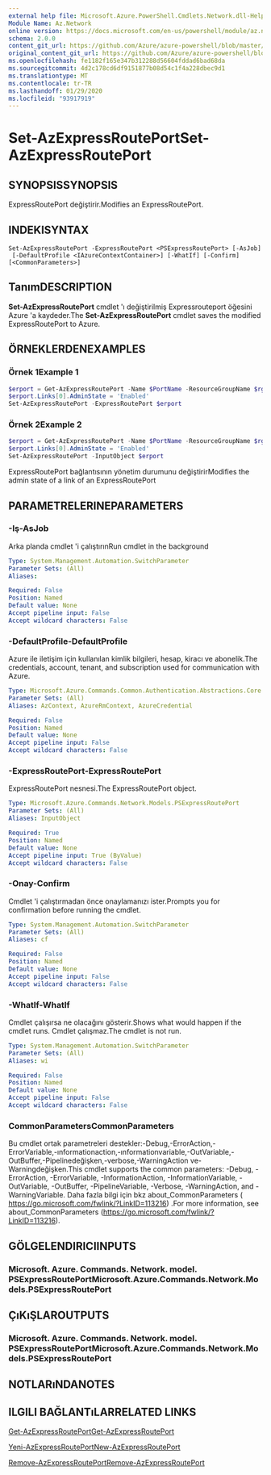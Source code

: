 ```yaml
---
external help file: Microsoft.Azure.PowerShell.Cmdlets.Network.dll-Help.xml
Module Name: Az.Network
online version: https://docs.microsoft.com/en-us/powershell/module/az.network/set-azexpressrouteport
schema: 2.0.0
content_git_url: https://github.com/Azure/azure-powershell/blob/master/src/Network/Network/help/Set-AzExpressRoutePort.md
original_content_git_url: https://github.com/Azure/azure-powershell/blob/master/src/Network/Network/help/Set-AzExpressRoutePort.md
ms.openlocfilehash: fe1182f165e347b312288d56604fddad6bad68da
ms.sourcegitcommit: 4d2c178cd6df9151877b08d54c1f4a228dbec9d1
ms.translationtype: MT
ms.contentlocale: tr-TR
ms.lasthandoff: 01/29/2020
ms.locfileid: "93917919"
---
```

# <span data-ttu-id="ffce1-101">Set-AzExpressRoutePort</span><span class="sxs-lookup"><span data-stu-id="ffce1-101">Set-AzExpressRoutePort</span></span>

## <span data-ttu-id="ffce1-102">SYNOPSIS</span><span class="sxs-lookup"><span data-stu-id="ffce1-102">SYNOPSIS</span></span>
<span data-ttu-id="ffce1-103">ExpressRoutePort değiştirir.</span><span class="sxs-lookup"><span data-stu-id="ffce1-103">Modifies an ExpressRoutePort.</span></span>

## <span data-ttu-id="ffce1-104">INDEKI</span><span class="sxs-lookup"><span data-stu-id="ffce1-104">SYNTAX</span></span>

```
Set-AzExpressRoutePort -ExpressRoutePort <PSExpressRoutePort> [-AsJob]
 [-DefaultProfile <IAzureContextContainer>] [-WhatIf] [-Confirm] [<CommonParameters>]
```

## <span data-ttu-id="ffce1-105">Tanım</span><span class="sxs-lookup"><span data-stu-id="ffce1-105">DESCRIPTION</span></span>
<span data-ttu-id="ffce1-106">**Set-AzExpressRoutePort** cmdlet 'ı değiştirilmiş Expressrouteport öğesini Azure 'a kaydeder.</span><span class="sxs-lookup"><span data-stu-id="ffce1-106">The **Set-AzExpressRoutePort** cmdlet saves the modified ExpressRoutePort to Azure.</span></span>

## <span data-ttu-id="ffce1-107">ÖRNEKLERDEN</span><span class="sxs-lookup"><span data-stu-id="ffce1-107">EXAMPLES</span></span>

### <span data-ttu-id="ffce1-108">Örnek 1</span><span class="sxs-lookup"><span data-stu-id="ffce1-108">Example 1</span></span>
```powershell
$erport = Get-AzExpressRoutePort -Name $PortName -ResourceGroupName $rg
$erport.Links[0].AdminState = 'Enabled'
Set-AzExpressRoutePort -ExpressRoutePort $erport
```

### <span data-ttu-id="ffce1-109">Örnek 2</span><span class="sxs-lookup"><span data-stu-id="ffce1-109">Example 2</span></span>
```powershell
$erport = Get-AzExpressRoutePort -Name $PortName -ResourceGroupName $rg
$erport.Links[0].AdminState = 'Enabled'
Set-AzExpressRoutePort -InputObject $erport
```

<span data-ttu-id="ffce1-110">ExpressRoutePort bağlantısının yönetim durumunu değiştirir</span><span class="sxs-lookup"><span data-stu-id="ffce1-110">Modifies the admin state of a link of an ExpressRoutePort</span></span>

## <span data-ttu-id="ffce1-111">PARAMETRELERINE</span><span class="sxs-lookup"><span data-stu-id="ffce1-111">PARAMETERS</span></span>

### <span data-ttu-id="ffce1-112">-Iş</span><span class="sxs-lookup"><span data-stu-id="ffce1-112">-AsJob</span></span>
<span data-ttu-id="ffce1-113">Arka planda cmdlet 'i çalıştırın</span><span class="sxs-lookup"><span data-stu-id="ffce1-113">Run cmdlet in the background</span></span>

```yaml
Type: System.Management.Automation.SwitchParameter
Parameter Sets: (All)
Aliases:

Required: False
Position: Named
Default value: None
Accept pipeline input: False
Accept wildcard characters: False
```

### <span data-ttu-id="ffce1-114">-DefaultProfile</span><span class="sxs-lookup"><span data-stu-id="ffce1-114">-DefaultProfile</span></span>
<span data-ttu-id="ffce1-115">Azure ile iletişim için kullanılan kimlik bilgileri, hesap, kiracı ve abonelik.</span><span class="sxs-lookup"><span data-stu-id="ffce1-115">The credentials, account, tenant, and subscription used for communication with Azure.</span></span>

```yaml
Type: Microsoft.Azure.Commands.Common.Authentication.Abstractions.Core.IAzureContextContainer
Parameter Sets: (All)
Aliases: AzContext, AzureRmContext, AzureCredential

Required: False
Position: Named
Default value: None
Accept pipeline input: False
Accept wildcard characters: False
```

### <span data-ttu-id="ffce1-116">-ExpressRoutePort</span><span class="sxs-lookup"><span data-stu-id="ffce1-116">-ExpressRoutePort</span></span>
<span data-ttu-id="ffce1-117">ExpressRoutePort nesnesi.</span><span class="sxs-lookup"><span data-stu-id="ffce1-117">The ExpressRoutePort object.</span></span>

```yaml
Type: Microsoft.Azure.Commands.Network.Models.PSExpressRoutePort
Parameter Sets: (All)
Aliases: InputObject

Required: True
Position: Named
Default value: None
Accept pipeline input: True (ByValue)
Accept wildcard characters: False
```

### <span data-ttu-id="ffce1-118">-Onay</span><span class="sxs-lookup"><span data-stu-id="ffce1-118">-Confirm</span></span>
<span data-ttu-id="ffce1-119">Cmdlet 'i çalıştırmadan önce onaylamanızı ister.</span><span class="sxs-lookup"><span data-stu-id="ffce1-119">Prompts you for confirmation before running the cmdlet.</span></span>

```yaml
Type: System.Management.Automation.SwitchParameter
Parameter Sets: (All)
Aliases: cf

Required: False
Position: Named
Default value: None
Accept pipeline input: False
Accept wildcard characters: False
```

### <span data-ttu-id="ffce1-120">-WhatIf</span><span class="sxs-lookup"><span data-stu-id="ffce1-120">-WhatIf</span></span>
<span data-ttu-id="ffce1-121">Cmdlet çalışırsa ne olacağını gösterir.</span><span class="sxs-lookup"><span data-stu-id="ffce1-121">Shows what would happen if the cmdlet runs.</span></span>
<span data-ttu-id="ffce1-122">Cmdlet çalışmaz.</span><span class="sxs-lookup"><span data-stu-id="ffce1-122">The cmdlet is not run.</span></span>

```yaml
Type: System.Management.Automation.SwitchParameter
Parameter Sets: (All)
Aliases: wi

Required: False
Position: Named
Default value: None
Accept pipeline input: False
Accept wildcard characters: False
```

### <span data-ttu-id="ffce1-123">CommonParameters</span><span class="sxs-lookup"><span data-stu-id="ffce1-123">CommonParameters</span></span>
<span data-ttu-id="ffce1-124">Bu cmdlet ortak parametreleri destekler:-Debug,-ErrorAction,-ErrorVariable,-ınformationaction,-ınformationvariable,-OutVariable,-OutBuffer,-Pipelinedeğişken,-verbose,-WarningAction ve-Warningdeğişken.</span><span class="sxs-lookup"><span data-stu-id="ffce1-124">This cmdlet supports the common parameters: -Debug, -ErrorAction, -ErrorVariable, -InformationAction, -InformationVariable, -OutVariable, -OutBuffer, -PipelineVariable, -Verbose, -WarningAction, and -WarningVariable.</span></span> <span data-ttu-id="ffce1-125">Daha fazla bilgi için bkz about_CommonParameters ( https://go.microsoft.com/fwlink/?LinkID=113216) .</span><span class="sxs-lookup"><span data-stu-id="ffce1-125">For more information, see about_CommonParameters (https://go.microsoft.com/fwlink/?LinkID=113216).</span></span>

## <span data-ttu-id="ffce1-126">GÖLGELENDIRICI</span><span class="sxs-lookup"><span data-stu-id="ffce1-126">INPUTS</span></span>

### <span data-ttu-id="ffce1-127">Microsoft. Azure. Commands. Network. model. PSExpressRoutePort</span><span class="sxs-lookup"><span data-stu-id="ffce1-127">Microsoft.Azure.Commands.Network.Models.PSExpressRoutePort</span></span>

## <span data-ttu-id="ffce1-128">ÇıKıŞLAR</span><span class="sxs-lookup"><span data-stu-id="ffce1-128">OUTPUTS</span></span>

### <span data-ttu-id="ffce1-129">Microsoft. Azure. Commands. Network. model. PSExpressRoutePort</span><span class="sxs-lookup"><span data-stu-id="ffce1-129">Microsoft.Azure.Commands.Network.Models.PSExpressRoutePort</span></span>

## <span data-ttu-id="ffce1-130">NOTLARıNDA</span><span class="sxs-lookup"><span data-stu-id="ffce1-130">NOTES</span></span>

## <span data-ttu-id="ffce1-131">ILGILI BAĞLANTıLAR</span><span class="sxs-lookup"><span data-stu-id="ffce1-131">RELATED LINKS</span></span>

[<span data-ttu-id="ffce1-132">Get-AzExpressRoutePort</span><span class="sxs-lookup"><span data-stu-id="ffce1-132">Get-AzExpressRoutePort</span></span>](./Get-AzExpressRoutePort.md)

[<span data-ttu-id="ffce1-133">Yeni-AzExpressRoutePort</span><span class="sxs-lookup"><span data-stu-id="ffce1-133">New-AzExpressRoutePort</span></span>](./New-AzExpressRoutePort.md)

[<span data-ttu-id="ffce1-134">Remove-AzExpressRoutePort</span><span class="sxs-lookup"><span data-stu-id="ffce1-134">Remove-AzExpressRoutePort</span></span>](./Remove-AzExpressRoutePort.md)
